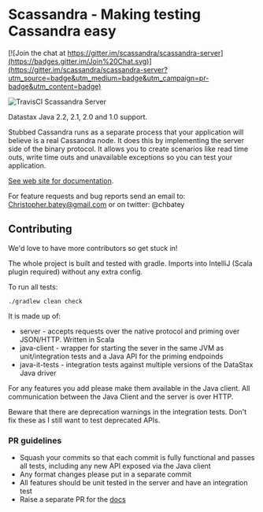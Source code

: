 # Scassandra - Making testing Cassandra easy

[![Join the chat at https://gitter.im/scassandra/scassandra-server](https://badges.gitter.im/Join%20Chat.svg)](https://gitter.im/scassandra/scassandra-server?utm_source=badge&utm_medium=badge&utm_campaign=pr-badge&utm_content=badge)

![TravisCI](https://travis-ci.org/scassandra/scassandra-server.svg?branch=master) Scassandra Server

Datastax Java 2.2, 2.1, 2.0 and 1.0 support. 

Stubbed Cassandra runs as a separate process that your application will believe is a real Cassandra node. 
It does this by implementing the server side of the binary protocol. 
It allows you to create scenarios like read time outs, write time outs and unavailable exceptions so you can test your application.

[See web site for documentation](http://www.scassandra.org/).

For feature requests and bug reports send an email to: Christopher.batey@gmail.com or on twitter: @chbatey

## Contributing

We'd love to have more contributors so get stuck in!

The whole project is built and tested with gradle. Imports into IntelliJ (Scala plugin required) without any extra config.
 
To run all tests:

```
./gradlew clean check
```

It is made up of:

* server - accepts requests over the native protocol and priming over JSON/HTTP. Written in Scala
* java-client - wrapper for starting the sever in the same JVM as unit/integration tests and a Java API for the priming endpoinds
* java-it-tests - integration tests against multiple versions of the DataStax Java driver

For any features you add please make them available in the Java client. All communication between the Java Client and the server is over HTTP.

Beware that there are deprecation warnings in the integration tests. Don't fix these as I still want to test
deprecated APIs.

### PR guidelines

* Squash your commits so that each commit is fully functional and passes all tests, including any new API exposed via the Java client
* Any format changes please put in a separate commit
* All features should be unit tested in the server and have an integration test
* Raise a separate PR for the [docs](https://github.com/scassandra/scassandra-docs) 
